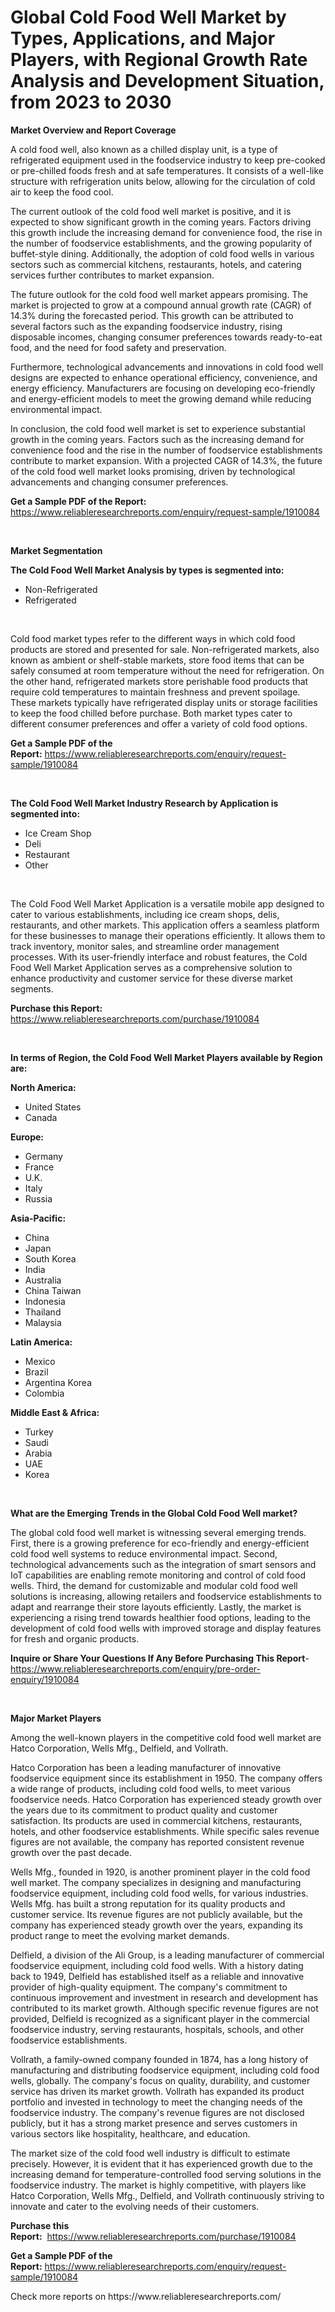 <p><h1>Global Cold Food Well Market by Types, Applications, and Major Players, with Regional Growth Rate Analysis and Development Situation, from 2023 to 2030</h1></p><p><strong>Market Overview and Report Coverage</strong></p>
<p><p>A cold food well, also known as a chilled display unit, is a type of refrigerated equipment used in the foodservice industry to keep pre-cooked or pre-chilled foods fresh and at safe temperatures. It consists of a well-like structure with refrigeration units below, allowing for the circulation of cold air to keep the food cool.</p><p>The current outlook of the cold food well market is positive, and it is expected to show significant growth in the coming years. Factors driving this growth include the increasing demand for convenience food, the rise in the number of foodservice establishments, and the growing popularity of buffet-style dining. Additionally, the adoption of cold food wells in various sectors such as commercial kitchens, restaurants, hotels, and catering services further contributes to market expansion.</p><p>The future outlook for the cold food well market appears promising. The market is projected to grow at a compound annual growth rate (CAGR) of 14.3% during the forecasted period. This growth can be attributed to several factors such as the expanding foodservice industry, rising disposable incomes, changing consumer preferences towards ready-to-eat food, and the need for food safety and preservation.</p><p>Furthermore, technological advancements and innovations in cold food well designs are expected to enhance operational efficiency, convenience, and energy efficiency. Manufacturers are focusing on developing eco-friendly and energy-efficient models to meet the growing demand while reducing environmental impact.</p><p>In conclusion, the cold food well market is set to experience substantial growth in the coming years. Factors such as the increasing demand for convenience food and the rise in the number of foodservice establishments contribute to market expansion. With a projected CAGR of 14.3%, the future of the cold food well market looks promising, driven by technological advancements and changing consumer preferences.</p></p>
<p><strong>Get a Sample PDF of the Report:</strong> <a href="https://www.reliableresearchreports.com/enquiry/request-sample/1910084">https://www.reliableresearchreports.com/enquiry/request-sample/1910084</a></p>
<p>&nbsp;</p>
<p><strong>Market Segmentation</strong></p>
<p><strong>The Cold Food Well Market Analysis by types is segmented into:</strong></p>
<p><ul><li>Non-Refrigerated</li><li>Refrigerated</li></ul></p>
<p>&nbsp;</p>
<p><p>Cold food market types refer to the different ways in which cold food products are stored and presented for sale. Non-refrigerated markets, also known as ambient or shelf-stable markets, store food items that can be safely consumed at room temperature without the need for refrigeration. On the other hand, refrigerated markets store perishable food products that require cold temperatures to maintain freshness and prevent spoilage. These markets typically have refrigerated display units or storage facilities to keep the food chilled before purchase. Both market types cater to different consumer preferences and offer a variety of cold food options.</p></p>
<p><strong>Get a Sample PDF of the Report:</strong>&nbsp;<a href="https://www.reliableresearchreports.com/enquiry/request-sample/1910084">https://www.reliableresearchreports.com/enquiry/request-sample/1910084</a></p>
<p>&nbsp;</p>
<p><strong>The Cold Food Well Market Industry Research by Application is segmented into:</strong></p>
<p><ul><li>Ice Cream Shop</li><li>Deli</li><li>Restaurant</li><li>Other</li></ul></p>
<p>&nbsp;</p>
<p><p>The Cold Food Well Market Application is a versatile mobile app designed to cater to various establishments, including ice cream shops, delis, restaurants, and other markets. This application offers a seamless platform for these businesses to manage their operations efficiently. It allows them to track inventory, monitor sales, and streamline order management processes. With its user-friendly interface and robust features, the Cold Food Well Market Application serves as a comprehensive solution to enhance productivity and customer service for these diverse market segments.</p></p>
<p><strong>Purchase this Report:</strong>&nbsp; <a href="https://www.reliableresearchreports.com/purchase/1910084">https://www.reliableresearchreports.com/purchase/1910084</a></p>
<p>&nbsp;</p>
<p><strong>In terms of Region, the Cold Food Well Market Players available by Region are:</strong></p>
<p>
    <p> <strong> North America: </strong>
        <ul>
            <li>United States</li>
            <li>Canada</li>
        </ul>
        </p> 
    <p> <strong> Europe: </strong>
        <ul>
            <li>Germany</li>
            <li>France</li>
            <li>U.K.</li>
            <li>Italy</li>
            <li>Russia</li>
        </ul>
        </p> 
    <p> <strong> Asia-Pacific: </strong>
        <ul>
            <li>China</li>
            <li>Japan</li>
            <li>South Korea</li>
            <li>India</li>
            <li>Australia</li>
            <li>China Taiwan</li>
            <li>Indonesia</li>
            <li>Thailand</li>
            <li>Malaysia</li>
        </ul>
        </p> 
    <p> <strong> Latin America: </strong>
        <ul>
            <li>Mexico</li>
            <li>Brazil</li>
            <li>Argentina Korea</li>
            <li>Colombia</li>
        </ul>
        </p> 
    <p> <strong> Middle East & Africa: </strong>
        <ul>
            <li>Turkey</li>
            <li>Saudi</li>
            <li>Arabia</li>
            <li>UAE</li>
            <li>Korea</li>
        </ul>
    </p>
    </p>
<p>&nbsp;</p>
<p><strong>What are the Emerging Trends in the Global Cold Food Well market?</strong></p>
<p><p>The global cold food well market is witnessing several emerging trends. First, there is a growing preference for eco-friendly and energy-efficient cold food well systems to reduce environmental impact. Second, technological advancements such as the integration of smart sensors and IoT capabilities are enabling remote monitoring and control of cold food wells. Third, the demand for customizable and modular cold food well solutions is increasing, allowing retailers and foodservice establishments to adapt and rearrange their store layouts efficiently. Lastly, the market is experiencing a rising trend towards healthier food options, leading to the development of cold food wells with improved storage and display features for fresh and organic products.</p></p>
<p><strong>Inquire or Share Your Questions If Any Before Purchasing This Report</strong>- <a href="https://www.reliableresearchreports.com/enquiry/pre-order-enquiry/1910084">https://www.reliableresearchreports.com/enquiry/pre-order-enquiry/1910084</a></p>
<p>&nbsp;</p>
<p><strong>Major Market Players</strong></p>
<p><p>Among the well-known players in the competitive cold food well market are Hatco Corporation, Wells Mfg., Delfield, and Vollrath.</p><p>Hatco Corporation has been a leading manufacturer of innovative foodservice equipment since its establishment in 1950. The company offers a wide range of products, including cold food wells, to meet various foodservice needs. Hatco Corporation has experienced steady growth over the years due to its commitment to product quality and customer satisfaction. Its products are used in commercial kitchens, restaurants, hotels, and other foodservice establishments. While specific sales revenue figures are not available, the company has reported consistent revenue growth over the past decade.</p><p>Wells Mfg., founded in 1920, is another prominent player in the cold food well market. The company specializes in designing and manufacturing foodservice equipment, including cold food wells, for various industries. Wells Mfg. has built a strong reputation for its quality products and customer service. Its revenue figures are not publicly available, but the company has experienced steady growth over the years, expanding its product range to meet the evolving market demands.</p><p>Delfield, a division of the Ali Group, is a leading manufacturer of commercial foodservice equipment, including cold food wells. With a history dating back to 1949, Delfield has established itself as a reliable and innovative provider of high-quality equipment. The company's commitment to continuous improvement and investment in research and development has contributed to its market growth. Although specific revenue figures are not provided, Delfield is recognized as a significant player in the commercial foodservice industry, serving restaurants, hospitals, schools, and other foodservice establishments.</p><p>Vollrath, a family-owned company founded in 1874, has a long history of manufacturing and distributing foodservice equipment, including cold food wells, globally. The company's focus on quality, durability, and customer service has driven its market growth. Vollrath has expanded its product portfolio and invested in technology to meet the changing needs of the foodservice industry. The company's revenue figures are not disclosed publicly, but it has a strong market presence and serves customers in various sectors like hospitality, healthcare, and education.</p><p>The market size of the cold food well industry is difficult to estimate precisely. However, it is evident that it has experienced growth due to the increasing demand for temperature-controlled food serving solutions in the foodservice industry. The market is highly competitive, with players like Hatco Corporation, Wells Mfg., Delfield, and Vollrath continuously striving to innovate and cater to the evolving needs of their customers.</p></p>
<p><strong>Purchase this Report:</strong>&nbsp;&nbsp;<a href="https://www.reliableresearchreports.com/purchase/1910084">https://www.reliableresearchreports.com/purchase/1910084</a></p>
<p></p>
<p><strong>Get a Sample PDF of the Report:</strong>&nbsp;<a href="https://www.reliableresearchreports.com/enquiry/request-sample/1910084">https://www.reliableresearchreports.com/enquiry/request-sample/1910084</a></p>
<p>Check more reports on https://www.reliableresearchreports.com/</p>